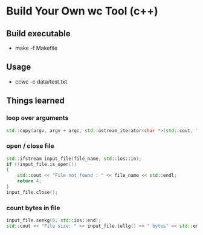 # Build Your Own wc Tool (c++)

## Build executable

- make -f Makefile

## Usage
- ccwc -c data/test.txt

## Things learned

### loop over arguments
```cpp
std::copy(argv, argv + argc, std::ostream_iterator<char *>(std::cout, "\n"));
```
### open / close file
```cpp
std::ifstream input_file(file_name, std::ios::in);
if (!input_file.is_open())
{
    std::cout << "File not found : " << file_name << std::endl;
    return 4;
}
input_file.close();
```

### count bytes in file
```cpp
input_file.seekg(0, std::ios::end);
std::cout << "File size: " << input_file.tellg() << " bytes" << std::endl;
```